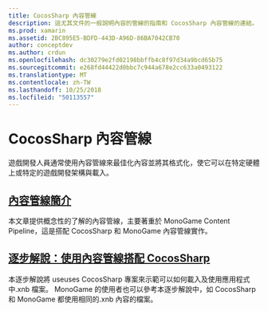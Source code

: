 ```yaml
---
title: CocosSharp 內容管線
description: 這尤其文件的一般說明內容的管線的指南和 CocosSharp 內容管線的連結。
ms.prod: xamarin
ms.assetid: 2BC895E5-BDFD-443D-A96D-86BA7042CB70
author: conceptdev
ms.author: crdun
ms.openlocfilehash: dc30279e2fd02198bbffb4c8f97d34a9bcd65b75
ms.sourcegitcommit: e268fd44422d0bbc7c944a678e2cc633a0493122
ms.translationtype: MT
ms.contentlocale: zh-TW
ms.lasthandoff: 10/25/2018
ms.locfileid: "50113557"
---
```

# <a name="cocossharp-content-pipeline"></a>CocosSharp 內容管線

遊戲開發人員通常使用內容管線來最佳化內容並將其格式化，使它可以在特定硬體上或特定的遊戲開發架構與載入。

##  <a name="introduction-to-content-pipelinesgraphics-gamescocossharpcontent-pipelineintroductionmd"></a>[內容管線簡介](~/graphics-games/cocossharp/content-pipeline/introduction.md)

本文章提供概念性的了解的內容管線，主要著重於 MonoGame Content Pipeline，這是搭配 CocosSharp 和 MonoGame 內容管線實作。

##  <a name="walkthrough--using-the-content-pipeline-with-cocossharpgraphics-gamescocossharpcontent-pipelinewalkthroughmd"></a>[逐步解說：使用內容管線搭配 CocosSharp](~/graphics-games/cocossharp/content-pipeline/walkthrough.md)

本逐步解說將 useuses CocosSharp 專案來示範可以如何載入及使用應用程式中.xnb 檔案。  MonoGame 的使用者也可以參考本逐步解說中，如 CocosSharp 和 MonoGame 都使用相同的.xnb 內容的檔案。  
